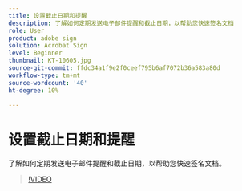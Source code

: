 ```yaml
---
title: 设置截止日期和提醒
description: 了解如何定期发送电子邮件提醒和截止日期，以帮助您快速签名文档
role: User
product: adobe sign
solution: Acrobat Sign
level: Beginner
thumbnail: KT-10605.jpg
source-git-commit: ffdc34a1f9e2f0ceef795b6af7072b36a583a80d
workflow-type: tm+mt
source-wordcount: '40'
ht-degree: 10%

---
```


# 设置截止日期和提醒

了解如何定期发送电子邮件提醒和截止日期，以帮助您快速签名文档。

>[!VIDEO](https://video.tv.adobe.com/v/3411445?hidetitle=true)
